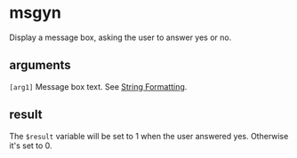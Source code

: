 # msgyn

Display a message box, asking the user to answer yes or no.

## arguments

`[arg1]` Message box text. See [String Formatting](../../introduction/Formatting.rst).

## result

The `$result` variable will be set to 1 when the user answered yes. Otherwise it's set to 0.
